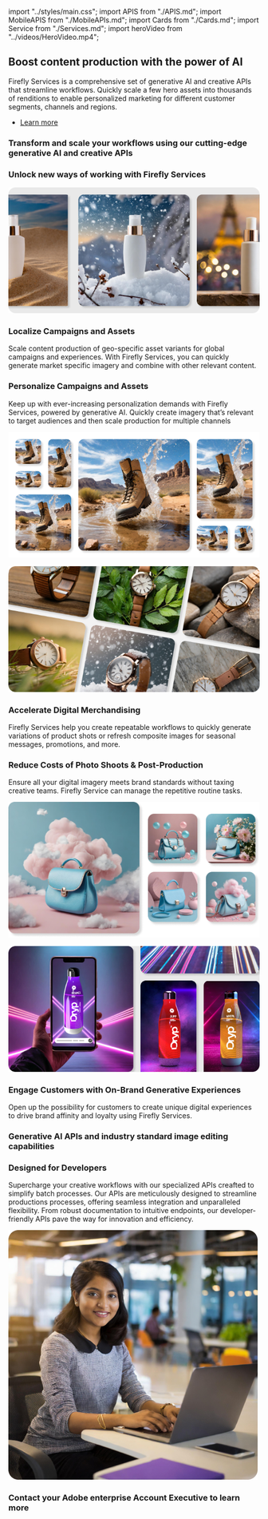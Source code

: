 import "../styles/main.css";
import APIS from "./APIS.md";
import MobileAPIS from "./MobileAPIs.md";
import Cards from "./Cards.md";
import Service from "./Services.md";
import heroVideo from "../videos/HeroVideo.mp4";

<Hero slots="heading, text, buttons" variant="halfwidth" videoUrl={heroVideo} className="fireflyService-hero" />

## Boost content production with the power of AI

Firefly Services is a comprehensive set of generative AI and creative APIs that streamline workflows.  Quickly scale a few hero assets into thousands of renditions to enable personalized marketing for different customer segments, channels and regions.

- [Learn more](https://developer-stage.adobe.com/firefly-services/docs)

<TextBlock slots="heading" className="fireflyAnnouncement" theme="light"/>

### Transform and scale your workflows using our cutting-edge generative AI and creative APIs

<WrapperComponent slots="content" repeat="1" theme="light" className="cardsWrapper" />

<Cards />

<TextBlock slots="heading" className="fireflyAnnouncement creative-cloud-apiWays" theme="lightest"/>

### Unlock new ways of working with Firefly Services

<TextBlock slots="image, heading, text" className="campaigns" />

![Localize Campaigns and Assets](../images/UseCase1_new.png)

### Localize Campaigns and Assets

Scale content production of geo-specific asset variants for global campaigns and experiences. With Firefly Services, you can quickly generate market specific imagery and combine with other relevant content.
  
<TextBlock slots="heading, text , image" className="campaigns" />

### Personalize Campaigns and Assets

Keep up with ever-increasing personalization demands with Firefly Services, powered by generative AI. Quickly create imagery that’s relevant to target audiences and then scale production for multiple channels

![Personalize Campaigns & Assets](../images/UseCase2_new.png)

<TextBlock slots="image, heading, text" className="campaigns" />

![Accelerate Digital Merchandising](../images/UseCase3.png)

### Accelerate Digital Merchandising

Firefly Services help you create repeatable workflows to quickly generate variations of product shots or refresh composite images for seasonal messages, promotions, and more.

<TextBlock slots="heading, text , image" className="campaigns" />

### Reduce Costs of Photo Shoots & Post-Production

Ensure all your digital imagery meets brand standards without taxing creative teams.  Firefly Service can manage the repetitive routine tasks.

![Reduce Cost of Photo Shoots](../images/UseCase4_new.png)

<TextBlock slots="image, heading, text" className="campaigns last_campaigns" />

![Engage Customers with On-Brand Generative Experiences](../images/UseCase5_final.png)

### Engage Customers with On-Brand Generative Experiences

Open up the possibility for customers to create unique digital experiences to drive brand affinity and loyalty using Firefly Services.

<TextBlock slots="heading" className="fireflyAnnouncement" theme="light"/>

### Generative AI APIs and industry standard image editing capabilities

<WrapperComponent slots="content" repeat="1" theme="light" className="wrapperForDisplayListItems" />

<APIS />

<WrapperComponent slots="content" repeat="1" theme="light" className="mobileWrapper" />

<MobileAPIS />

<WrapperComponent slots="content" repeat="1" theme="lightest" className="miniproductListWrapper" />

<Service />

<TextBlock slots="heading, text , image" className="designedForDevlopers" />

### Designed for Developers

Supercharge your creative workflows with our specialized APIs creafted to simplify batch processes. Our APIs are meticulously designed to streamline productions processes, offering seamless integration and unparalleled flexibility. From robust documentation to intuitive endpoints, our developer-friendly APIs pave the way for innovation and efficiency.

![Screenshot 1](../images/DesignedForDevelopers_image.png)

<TextBlock slots="heading" className="fireflyAnnouncement contactUs" theme="light"/>

### Contact your Adobe enterprise Account Executive to learn more
